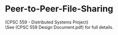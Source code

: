 # Peer-to-Peer-File-Sharing

(CPSC 559 - Distributed Systems Project)\
\See (CPSC 559 Design Document.pdf) for full details.


